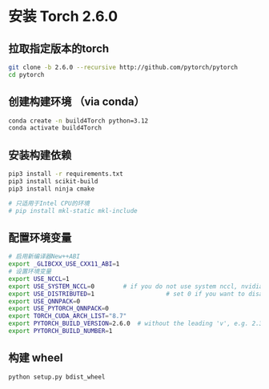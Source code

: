 # 安装 Torch 2.6.0
## 拉取指定版本的torch
``` bash
git clone -b 2.6.0 --recursive http://github.com/pytorch/pytorch
cd pytorch
```

## 创建构建环境 （via conda）
``` bash
conda create -n build4Torch python=3.12
conda activate build4Torch
```

## 安装构建依赖
``` bash
pip3 install -r requirements.txt
pip3 install scikit-build
pip3 install ninja cmake

# 只适用于Intel CPU的环境
# pip install mkl-static mkl-include

```

## 配置环境变量
``` bash
# 启用新编译器New++ABI
export _GLIBCXX_USE_CXX11_ABI=1
# 设置环境变量
export USE_NCCL=1
export USE_SYSTEM_NCCL=0        # if you do not use system nccl, nvidia-smi may do not work
export USE_DISTRIBUTED=1                    # set 0 if you want to disable OpenMPI backend
export USE_QNNPACK=0
export USE_PYTORCH_QNNPACK=0
export TORCH_CUDA_ARCH_LIST="8.7"
export PYTORCH_BUILD_VERSION=2.6.0  # without the leading 'v', e.g. 2.3.0 for PyTorch v2.3.0
export PYTORCH_BUILD_NUMBER=1
```

## 构建 wheel
``` bash
python setup.py bdist_wheel
```
